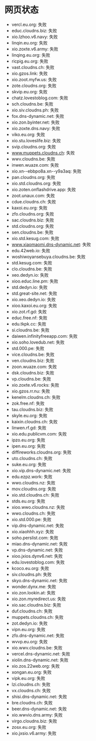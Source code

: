 # 网页状态
- vercl.eu.org: 失败
- educ.cloudns.biz: 失败
- xio.lzhoo.v6.navy: 失败
- linqin.eu.org: 失败
- xio.zoxte.v6.army: 失败
- linqing.eu.org: 失败
- ricpig.eu.org: 失败
- vast.cloudns.ch: 失败
- xio.gzos.link: 失败
- xio.zoot.myfw.us: 失败
- zote.cloudns.org: 失败
- skvip.eu.org: 失败
- chatz.lovestoblog.com: 失败
- sch.cloudns.be: 失败
- xio.siv.cloudns.ph: 失败
- fox.dns-dynamic.net: 失败
- xio.zon.byinter.net: 失败
- xio.zoxte.dns.navy: 失败
- viko.eu.org: 失败
- xio.stu.loveslife.biz: 失败
- svip.cloudns.org: 失败
- www.muppets.cloudns.ch: 失败
- wwv.cloudns.be: 失败
- inwen.wuaze.com: 失败
- xio.xn--ebbpo8a.xn--y9a3aq: 失败
- pan.cloudns.org: 失败
- xio.std.cloudns.org: 失败
- xio.zoten.onflashdrive.app: 失败
- zoot.unaux.com: 失败
- cdue.cloudns.ch: 失败
- kaxoi.eu.org: 失败
- zfo.cloudns.org: 失败
- sac.cloudns.biz: 失败
- std.cloudns.org: 失败
- sen.cloudns.be: 失败
- xio.std.kesug.com: 失败
- www.xiaomaomi.dns-dynamic.net: 失败
- edu.42web.io: 失败
- woshiwoyansebuya.cloudns.be: 失败
- std.kesug.com: 失败
- clo.cloudns.be: 失败
- xeo.dedyn.io: 失败
- xioo.educ.line.pm: 失败
- std.dedyn.io: 失败
- std.great-site.net: 失败
- xio.xeo.dedyn.io: 失败
- xioo.kaxoi.eu.org: 失败
- xio.zot.rf.gd: 失败
- educ.free.nf: 失败
- edu.tkpk.cc: 失败
- si.cloudns.be: 失败
- daiwen.infinityfreeapp.com: 失败
- xio.soho.lovedub.net: 失败
- std.000.pe: 失败
- vice.cloudns.be: 失败
- ven.cloudns.biz: 失败
- zoon.wuaze.com: 失败
- dsk.cloudns.biz: 失败
- vp.cloudns.be: 失败
- xio.zoxte.v6.rocks: 失败
- xio.gzos.rr.nu: 失败
- kenelm.cloudns.ch: 失败
- zok.free.nf: 失败
- tau.cloudns.biz: 失败
- skyle.eu.org: 失败
- kaixin.cloudns.ch: 失败
- linwen.rf.gd: 失败
- xio.edu.publicvm.com: 失败
- ipzo.eu.org: 失败
- ipen.eu.org: 失败
- diffireworks.cloudns.org: 失败
- uto.cloudns.ch: 失败
- suke.eu.org: 失败
- xio.vip.dns-dynamic.net: 失败
- edu.ezpz.work: 失败
- wwo.cloudns.nz: 失败
- mov.cloudns.org: 失败
- xio.std.cloudns.ch: 失败
- stds.eu.org: 失败
- xioo.wwo.cloudns.nz: 失败
- wwo.cloudns.ch: 失败
- xio.std.000.pe: 失败
- vip.dns-dynamic.net: 失败
- xio.xiaohhh.xyz: 失败
- soho.perslist.com: 失败
- miao.dns-dynamic.net: 失败
- vp.dns-dynamic.net: 失败
- xioo.jxios.dynv6.net: 失败
- edu.lovestoblog.com: 失败
- kcoco.eu.org: 失败
- siv.cloudns.ph: 失败
- skyo.dns-dynamic.net: 失败
- wonder.dynx.me: 失败
- xio.zon.lookin.at: 失败
- xio.zon.myredirect.us: 失败
- xio.sac.cloudns.biz: 失败
- duf.cloudns.ch: 失败
- muppets.cloudns.ch: 失败
- zot.dedyn.io: 失败
- vipn.eu.org: 失败
- zfo.dns-dynamic.net: 失败
- wvvp.eu.org: 失败
- xio.wwv.cloudns.be: 失败
- vercel.dns-dynamic.net: 失败
- xiolin.dns-dynamic.net: 失败
- xio.zos.22web.org: 失败
- xongan.eu.org: 失败
- vipk.eu.org: 失败
- lzi.cloudns.ch: 失败
- vx.cloudns.ch: 失败
- shisi.dns-dynamic.net: 失败
- bre.cloudns.ch: 失败
- beer.dns-dynamic.net: 失败
- xio.wwvio.dns.army: 失败
- virgo.cloudns.biz: 失败
- zosx.eu.org: 失败
- xio.jxsio.v6.army: 失败
